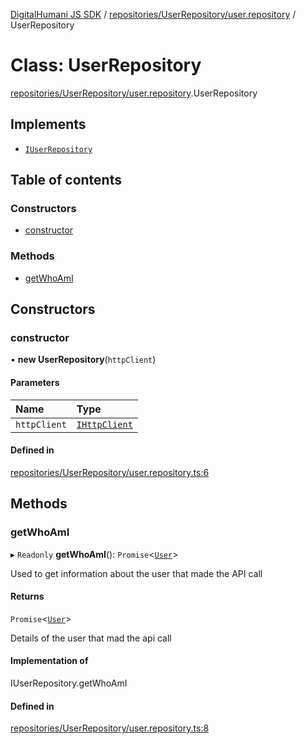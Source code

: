 [DigitalHumani JS SDK](../README.md) / [repositories/UserRepository/user.repository](../modules/repositories_UserRepository_user_repository.md) / UserRepository

# Class: UserRepository

[repositories/UserRepository/user.repository](../modules/repositories_UserRepository_user_repository.md).UserRepository

## Implements

- [`IUserRepository`](../interfaces/repositories_UserRepository_user_interface.IUserRepository.md)

## Table of contents

### Constructors

- [constructor](repositories_UserRepository_user_repository.UserRepository.md#constructor)

### Methods

- [getWhoAmI](repositories_UserRepository_user_repository.UserRepository.md#getwhoami)

## Constructors

### constructor

• **new UserRepository**(`httpClient`)

#### Parameters

| Name | Type |
| :------ | :------ |
| `httpClient` | [`IHttpClient`](../interfaces/services_HttpClient_IHttpClient.IHttpClient.md) |

#### Defined in

[repositories/UserRepository/user.repository.ts:6](https://github.com/impe93/digital-humani-js-sdk/blob/8605906/src/repositories/UserRepository/user.repository.ts#L6)

## Methods

### getWhoAmI

▸ `Readonly` **getWhoAmI**(): `Promise`<[`User`](../interfaces/repositories_UserRepository_user_models.User.md)\>

Used to get information about the user that made the API call

#### Returns

`Promise`<[`User`](../interfaces/repositories_UserRepository_user_models.User.md)\>

Details of the user that mad the api call

#### Implementation of

IUserRepository.getWhoAmI

#### Defined in

[repositories/UserRepository/user.repository.ts:8](https://github.com/impe93/digital-humani-js-sdk/blob/8605906/src/repositories/UserRepository/user.repository.ts#L8)
